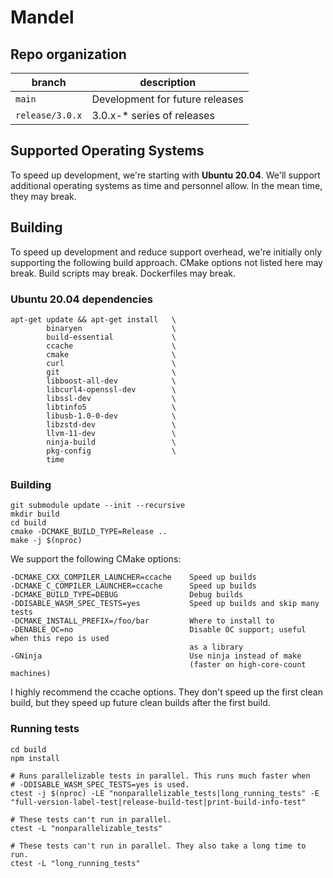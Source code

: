 # Mandel

## Repo organization

| branch                | description |
| ------                | ----------- |
| `main`                | Development for future releases |
| `release/3.0.x`       | 3.0.x-* series of releases |

## Supported Operating Systems

To speed up development, we're starting with **Ubuntu 20.04**. We'll support additional operating systems as time and personnel allow. In the mean time, they may break.

## Building

To speed up development and reduce support overhead, we're initially only supporting the following build approach. CMake options not listed here may break. Build scripts may break. Dockerfiles may break.

### Ubuntu 20.04 dependencies

```
apt-get update && apt-get install   \
        binaryen                    \
        build-essential             \
        ccache                      \
        cmake                       \
        curl                        \
        git                         \
        libboost-all-dev            \
        libcurl4-openssl-dev        \
        libssl-dev                  \
        libtinfo5                   \
        libusb-1.0-0-dev            \
        libzstd-dev                 \
        llvm-11-dev                 \
        ninja-build                 \
        pkg-config                  \
        time
```

### Building

```
git submodule update --init --recursive
mkdir build
cd build
cmake -DCMAKE_BUILD_TYPE=Release ..
make -j $(nproc)
```

We support the following CMake options:
```
-DCMAKE_CXX_COMPILER_LAUNCHER=ccache    Speed up builds
-DCMAKE_C_COMPILER_LAUNCHER=ccache      Speed up builds
-DCMAKE_BUILD_TYPE=DEBUG                Debug builds
-DDISABLE_WASM_SPEC_TESTS=yes           Speed up builds and skip many tests
-DCMAKE_INSTALL_PREFIX=/foo/bar         Where to install to
-DENABLE_OC=no                          Disable OC support; useful when this repo is used
                                        as a library
-GNinja                                 Use ninja instead of make
                                        (faster on high-core-count machines)
```

I highly recommend the ccache options. They don't speed up the first clean build, but they speed up future clean builds after the first build.

### Running tests

```
cd build
npm install

# Runs parallelizable tests in parallel. This runs much faster when
# -DDISABLE_WASM_SPEC_TESTS=yes is used.
ctest -j $(nproc) -LE "nonparallelizable_tests|long_running_tests" -E "full-version-label-test|release-build-test|print-build-info-test"

# These tests can't run in parallel.
ctest -L "nonparallelizable_tests"

# These tests can't run in parallel. They also take a long time to run.
ctest -L "long_running_tests"
```
